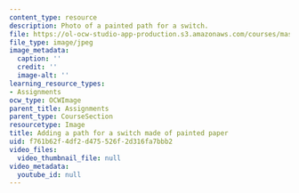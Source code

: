 ```yaml
---
content_type: resource
description: Photo of a painted path for a switch.
file: https://ol-ocw-studio-app-production.s3.amazonaws.com/courses/mas-714j-technologies-for-creative-learning-fall-2009/f761b62f4df2d475526f2d316fa7bbb2_Image9.jpg
file_type: image/jpeg
image_metadata:
  caption: ''
  credit: ''
  image-alt: ''
learning_resource_types:
- Assignments
ocw_type: OCWImage
parent_title: Assignments
parent_type: CourseSection
resourcetype: Image
title: Adding a path for a switch made of painted paper
uid: f761b62f-4df2-d475-526f-2d316fa7bbb2
video_files:
  video_thumbnail_file: null
video_metadata:
  youtube_id: null
---
```

